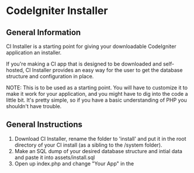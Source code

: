 CodeIgniter Installer
======================

General Information
--------------------

CI Installer is a starting point for giving your downloadable CodeIgniter
application an installer.

If you're making a CI app that is designed to be downloaded and self-hosted,
CI Installer provides an easy way for the user to get the database structure and 
configuration in place.

NOTE: This is to be used as a starting point. You will have to customize it to 
make it work for your application, and you might have to dig into the code
a little bit. It's pretty simple, so if you have a basic understanding of PHP
you shouldn't have trouble.

General Instructions
---------------------

1. Download CI Installer, rename the folder to 'install' and put it in the root
directory of your CI install (as a sibling to the /system folder).
2. Make an SQL dump of your desired database structure and intial data and paste 
it into assets/install.sql
3. Open up index.php and change "Your App" in the <title> to your app's name.
4. If your CI  folder is a sibling of your system folder instead of a 
child (this is common), do a find/replace to replace 'system/' with 
'' in each of this project's files.
5. If you have .htaccess file in CodeIgniter root folder, change the line:
	RewriteCond $1 !^(index\.php|img|css|js|robots\.txt|favicon\.ico|update\.php|install\.php)
to:
	RewriteCond $1 !^(index\.php|img|css|js|install|robots\.txt|favicon\.ico|update\.php)
	
- In index.php, around line 37 change 'welcome' to the URL of the page
(in CodeIgniter) that you want the user to be redirected to after installing.
- Visit http://example.com/path/to/yourapp/install and see how it goes.

If you have problems or have recommendations, please file an issue at
http://github.com/mikecrittenden/ci-installer/ or else it won't get fixed!

